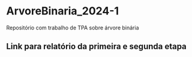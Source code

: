 # ArvoreBinaria_2024-1
Repositório com trabalho de TPA sobre árvore binária


## Link para relatório da primeira e segunda etapa

